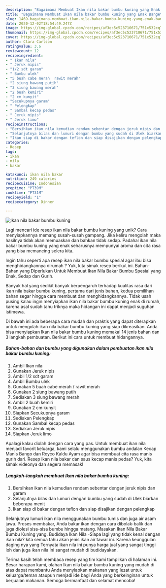 ```yaml
---
description: "Bagaimana Membuat Ikan nila bakar bumbu kuning yang Enak Banget"
title: "Bagaimana Membuat Ikan nila bakar bumbu kuning yang Enak Banget"
slug: 1469-bagaimana-membuat-ikan-nila-bakar-bumbu-kuning-yang-enak-banget
date: 2020-12-02T18:54:49.247Z
image: https://img-global.cpcdn.com/recipes/af3ec5c523710671/751x532cq70/ikan-nila-bakar-bumbu-kuning-foto-resep-utama.jpg
thumbnail: https://img-global.cpcdn.com/recipes/af3ec5c523710671/751x532cq70/ikan-nila-bakar-bumbu-kuning-foto-resep-utama.jpg
cover: https://img-global.cpcdn.com/recipes/af3ec5c523710671/751x532cq70/ikan-nila-bakar-bumbu-kuning-foto-resep-utama.jpg
author: Clara Carlson
ratingvalue: 3.6
reviewcount: 12
recipeingredient:
- " Ikan nila"
- " Jeruk nipis"
- "1/2 sdt garam"
- " Bumbu ulek"
- "5 buah cabe merah  rawit merah"
- "2 siung bawang putih"
- "3 siung bawang merah"
- "2 buah kemiri"
- "2 cm kunyit"
- "Secukupnya garam"
- " Pelengkap"
- " Sambal kecap pedas"
- " Jeruk nipis"
- " Jeruk limo"
recipeinstructions:
- "Bersihkan ikan nila kemudian rendam sebentar dengan jeruk nipis dan garam"
- "Selanjutnya bilas dan lumuri dengan bumbu yang sudah di Ulek biarkan beberapa menit"
- "Ikan siap di bakar dengan teflon dan siap disajikan dengan pelengkap"
categories:
- Resep
tags:
- ikan
- nila
- bakar

katakunci: ikan nila bakar 
nutrition: 249 calories
recipecuisine: Indonesian
preptime: "PT39M"
cooktime: "PT31M"
recipeyield: "1"
recipecategory: Dinner

---
```



![Ikan nila bakar bumbu kuning](https://img-global.cpcdn.com/recipes/af3ec5c523710671/751x532cq70/ikan-nila-bakar-bumbu-kuning-foto-resep-utama.jpg)

Lagi mencari ide resep ikan nila bakar bumbu kuning yang unik? Cara menyiapkannya memang susah-susah gampang. Jika keliru mengolah maka hasilnya tidak akan memuaskan dan bahkan tidak sedap. Padahal ikan nila bakar bumbu kuning yang enak seharusnya mempunyai aroma dan cita rasa yang bisa memancing selera kita.

Ingin tahu seperti apa resep ikan nila bakar bumbu spesial agar ibu bisa menghidangkannya dirumah ? Yuk, kita simak resep berikut ini. Bahan-Bahan yang Diperlukan Untuk Membuat Ikan Nila Bakar Bumbu Spesial yang Enak, Sedap dan Gurih.

Banyak hal yang sedikit banyak berpengaruh terhadap kualitas rasa dari ikan nila bakar bumbu kuning, pertama dari jenis bahan, kedua pemilihan bahan segar hingga cara membuat dan menghidangkannya. Tidak usah pusing kalau ingin menyiapkan ikan nila bakar bumbu kuning enak di rumah, karena asal sudah tahu triknya maka hidangan ini dapat menjadi suguhan istimewa.


Di bawah ini ada beberapa cara mudah dan praktis yang dapat diterapkan untuk mengolah ikan nila bakar bumbu kuning yang siap dikreasikan. Anda bisa menyiapkan Ikan nila bakar bumbu kuning memakai 14 jenis bahan dan 3 langkah pembuatan. Berikut ini cara untuk membuat hidangannya.

<!--inarticleads1-->

##### Bahan-bahan dan bumbu yang digunakan dalam pembuatan Ikan nila bakar bumbu kuning:

1. Ambil  Ikan nila
1. Gunakan  Jeruk nipis
1. Ambil 1/2 sdt garam
1. Ambil  Bumbu ulek
1. Gunakan 5 buah cabe merah / rawit merah
1. Gunakan 2 siung bawang putih
1. Sediakan 3 siung bawang merah
1. Ambil 2 buah kemiri
1. Gunakan 2 cm kunyit
1. Siapkan Secukupnya garam
1. Sediakan  Pelengkap
1. Gunakan  Sambal kecap pedas
1. Sediakan  Jeruk nipis
1. Siapkan  Jeruk limo


Apalagi kalau diolah dengan cara yang pas. Untuk membuat ikan nila menjadi favorit keluarga, kami selalu menggunakan bumbu andalan Kecap Manis Bango dan Royco Kaldu Ayam agar bisa membuat cita rasa manis gurih dari. Resep ikan nila bakar dan saus kecap manis pedas? Yuk, kita simak videonya dan segera memasak! 

<!--inarticleads2-->

##### Langkah-langkah membuat Ikan nila bakar bumbu kuning:

1. Bersihkan ikan nila kemudian rendam sebentar dengan jeruk nipis dan garam
1. Selanjutnya bilas dan lumuri dengan bumbu yang sudah di Ulek biarkan beberapa menit
1. Ikan siap di bakar dengan teflon dan siap disajikan dengan pelengkap


Selanjutnya lumuri ikan nila menggunakan bumbu tumis dan juga air asam jawa. Proses membakar, Anda bakar ikan dengan cara dibolak-balik dan juga diolesi sisa-sisa bumbu hingga matang. Masakan Ikan Nila Bakar Bumbu Kuning yang. Budidaya Ikan Nila -Siapa lagi yang tidak kenal dengan ikan nila? kita semua tahu akan jenis ikan air tawar ini. Karena keunggulan daging nya yang Ternyata ikan nila ini punya harga jual yang sangat tinggi loh dan juga ikan nila ini sangat mudah di budidayakan. 

Terima kasih telah membaca resep yang tim kami tampilkan di halaman ini. Besar harapan kami, olahan Ikan nila bakar bumbu kuning yang mudah di atas dapat membantu Anda menyiapkan makanan yang lezat untuk keluarga/teman ataupun menjadi ide bagi Anda yang berkeinginan untuk berjualan makanan. Semoga bermanfaat dan selamat mencoba!

